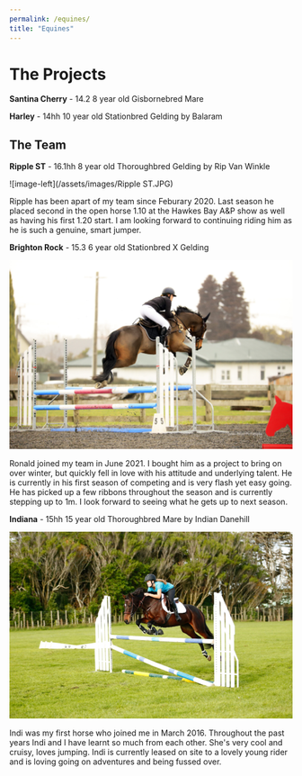 ```yaml
---
permalink: /equines/
title: "Equines"
---
```

# The Projects

**Santina Cherry**   -   14.2 8 year old Gisbornebred Mare

**Harley**   -   14hh 10 year old Stationbred Gelding by Balaram

## The Team

**Ripple ST**    -   16.1hh 8 year old Thoroughbred Gelding by Rip Van Winkle

![image-left](/assets/images/Ripple ST.JPG)

Ripple has been apart of my team since Feburary 2020. Last season he placed second in the open horse 1.10 at the Hawkes Bay A&P show as well as having his first 1.20 start. I am looking forward to continuing riding him as he is such a genuine, smart jumper. 

**Brighton Rock**   -    15.3 6 year old Stationbred X Gelding

![image-left](/assets/images/BrightonRock.JPG)

Ronald joined my team in June 2021. I bought him as a project to bring on over winter, but quickly fell in love with his attitude and underlying talent. He is currently in his first season of competing and is very flash yet easy going. He has picked up a few ribbons throughout the season and is currently stepping up to 1m. I look forward to seeing what he gets up to next season. 

**Indiana**     -    15hh 15 year old Thoroughbred Mare by Indian Danehill

![image-left](/assets/images/Indiana.PNG)

Indi was my first horse who joined me in March 2016. Throughout the past years Indi and I have learnt so much from each other. She's very cool and cruisy, loves jumping. Indi is currently leased on site to a lovely young rider and is loving going on adventures and being fussed over. 


